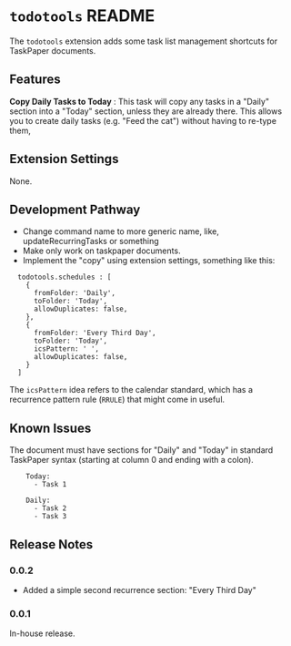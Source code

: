 # `todotools` README

The `todotools` extension adds some task list management shortcuts for TaskPaper documents.

## Features

**Copy Daily Tasks to Today**
: This task will copy any tasks in a "Daily" section into a "Today" section, unless they are already there. This allows you to create daily tasks (e.g. "Feed the cat") without having to re-type them,

## Extension Settings

None. 

## Development Pathway

* Change command name to more generic name, like, updateRecurringTasks or something
* Make only work on taskpaper documents.
* Implement the "copy" using extension settings, something like this:

````
  todotools.schedules : [
    { 
      fromFolder: 'Daily', 
      toFolder: 'Today',
      allowDuplicates: false, 
    },
    { 
      fromFolder: 'Every Third Day', 
      toFolder: 'Today',
      icsPattern: ' ',
      allowDuplicates: false, 
    }
  ]
````

The `icsPattern` idea refers to the calendar standard, which has a recurrence pattern rule (`RRULE`) that might come in useful.

## Known Issues

The document must have sections for "Daily" and "Today" in standard TaskPaper syntax (starting at column 0 and ending with a colon).

````
    Today:
      - Task 1

    Daily:
      - Task 2
      - Task 3
````

## Release Notes

### 0.0.2

* Added a simple second recurrence section: "Every Third Day" 

### 0.0.1

In-house release. 